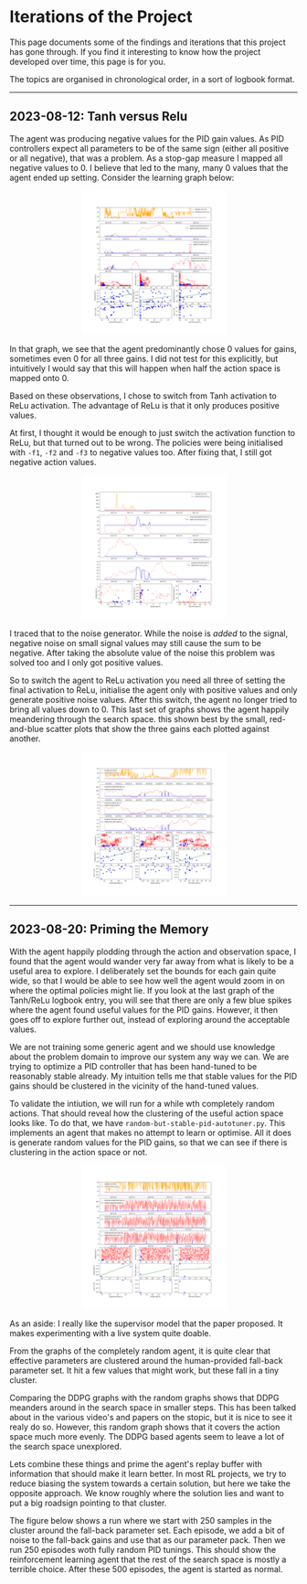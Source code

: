 # Iterations of the Project

This page documents some of the findings and iterations that this project has gone through. If you find it interesting to know how the project developed over time, this page is for you.

The topics are organised in chronological order, in a sort of logbook format.

---
## 2023-08-12: Tanh versus Relu

The agent was producing negative values for the PID gain values. As PID controllers expect all parameters to be of the same sign (either all positive or all negative), that was a problem. As a stop-gap measure I mapped all negative values to 0. I believe that led to the many, many 0 values that the agent ended up setting. Consider the learning graph below:

<p align="center" width="100%">
    <img width="50%" src="../images/tanh-problem.png"> 
</p>

In that graph, we see that the agent predominantly chose 0 values for gains, sometimes even 0 for all three gains. I did not test for this explicitly, but intuitively I would say that this will happen when half the action space is mapped onto 0.

Based on these observations, I chose to switch from Tanh activation to ReLu activation. The advantage of ReLu is that it only produces positive values.

At first, I thought it would be enough to just switch the activation function to ReLu, but that turned out to be wrong. The policies were being initialised with `-f1`, `-f2` and `-f3` to negative values too. After fixing that, I still got negative action values.

<p align="center" width="100%">
    <img width="50%" src="../images/relu-goes-negative.png"> 
</p>

I traced that to the noise generator. While the noise is _added_ to the signal, negative noise on small signal values may still cause the sum to be negative. After taking the absolute value of the noise this problem was solved too and I only got positive values.

So to switch the agent to ReLu activation you need all three of setting the final activation to ReLu, initialise the agent only with positive values and only generate positive noise values. After this switch, the agent no longer tried to bring all values down to 0. This last set of graphs shows the agent happily meandering through the search space. this shown best by the small, red-and-blue scatter plots that show the three gains each plotted against another.

<p align="center" width="100%">
    <img width="50%" src="../images/relu-meander-properly.png"> 
</p>

---
## 2023-08-20: Priming the Memory

With the agent happily plodding through the action and observation space, I found that the agent would wander very far away from what is likely to be a useful area to explore. I deliberately set the bounds for each gain quite wide, so that I would be able to see how well the agent would zoom in on where the optimal policies might lie. If you look at the last graph of the Tanh/ReLu logbook entry, you will see that there are only a few blue spikes where the agent found useful values for the PID gains. However, it then goes off to explore further out, instead of exploring around the acceptable values.

We are not training some generic agent and we should use knowledge about the problem domain to improve our system any way we can. We are trying to optimize a PID controller that has been hand-tuned to be reasonably stable already. My intuition tells me that stable values for the PID gains should be clustered in the vicinity of the hand-tuned values.

To validate the intiution, we will run for a while wth completely random actions. That should reveal how the clustering of the useful action space looks like. To do that, we have `random-but-stable-pid-autotuner.py`. This implements an agent that makes no attempt to learn or optimise. All it does is generate random values for the PID gains, so that we can see if there is clustering in the action space or not.

<p align="center" width="100%">
    <img width="50%" src="../images/priming-fully-random.png">
</p>

As an aside: I really like the supervisor model that the paper proposed. It makes experimenting with a live system quite doable.

From the graphs of the completely random agent, it is quite clear that effective parameters are clustered around the human-provided fall-back parameter set. It hit a few values that might work, but these fall in a tiny cluster.

Comparing the DDPG graphs with the random graphs shows that DDPG meanders around in the search space in smaller steps. This has been talked about in the various video's and papers on the stopic, but it is nice to see it realy do so. However, this random graph shows that it covers the action space much more evenly. The DDPG based agents seem to leave a lot of the search space unexplored.

Lets combine these things and prime the agent's replay buffer with information that should make it learn better. In most RL projects, we try to reduce biasing the system towards a certain solution, but here we take the opposite approach. We know roughly where the solution lies and want to put a big roadsign pointing to that cluster.

The figure below shows a run where we start with 250 samples in the cluster around the fall-back parameter set. Each episode, we add a bit of noise to the fall-back gains and use that as our parameter pack. Then we run 250 episodes woth fully random PID tunings. This should show the reinforcement learning agent that the rest of the search space is mostly a terrible choice. After these 500 episodes, the agent is started as normal.


